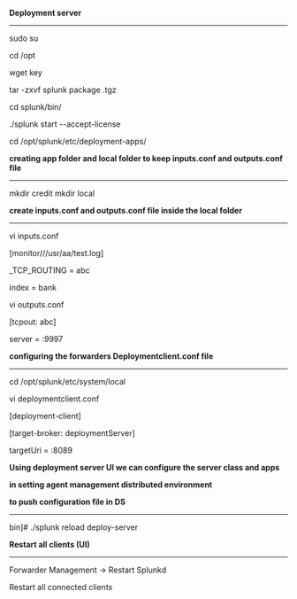 **Deployment server**

-------------------

sudo su

cd /opt

wget key

tar -zxvf splunk package .tgz

cd splunk/bin/

./splunk start --accept-license



cd /opt/splunk/etc/deployment-apps/



**creating app folder and local folder to keep inputs.conf and outputs.conf file**

--------------------------------------------------------------------------------



mkdir credit
mkdir local



**create inputs.conf and outputs.conf file inside the local folder**

--------------------------------------------------------------------

vi inputs.conf

[monitor///usr/aa/test.log]

_TCP_ROUTING = abc

index = bank 



vi outputs.conf

[tcpout: abc]

server = <index ip>:9997



**configuring the forwarders Deploymentclient.conf file**

-------------------------------------------------------

cd /opt/splunk/etc/system/local



vi deploymentclient.conf



[deployment-client]

[target-broker: deploymentServer]

targetUri = <deploymentserver ip>:8089



**Using deployment server UI we can configure the server class and apps**

**in setting agent management distributed environment**



**to push configuration file in DS**

------------------------------------

bin]# ./splunk reload deploy-server



**Restart all clients (UI)**

---------------------------

Forwarder Management → Restart Splunkd

Restart all connected clients




